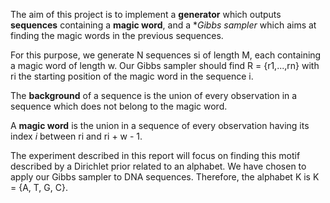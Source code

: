 The aim of this project is to implement a **generator** which outputs **sequences** containing a **magic word**, and a **Gibbs sampler* which aims at finding the magic words in the previous sequences.

For this purpose, we generate N sequences si of length M, each containing a magic word of length w. Our Gibbs sampler should find R = {r1,...,rn} with ri the starting position of the magic word in the sequence i.

The **background** of a sequence is the union of every observation in a sequence which does not belong to the magic word.

A **magic word** is the union in a sequence of every observation having its index *i* between ri and ri + w - 1.

The experiment described in this report will focus on finding this motif described by a Dirichlet prior related to an alphabet. We have chosen to apply our Gibbs sampler to DNA sequences. Therefore, the alphabet K is K = {A, T, G, C}.
